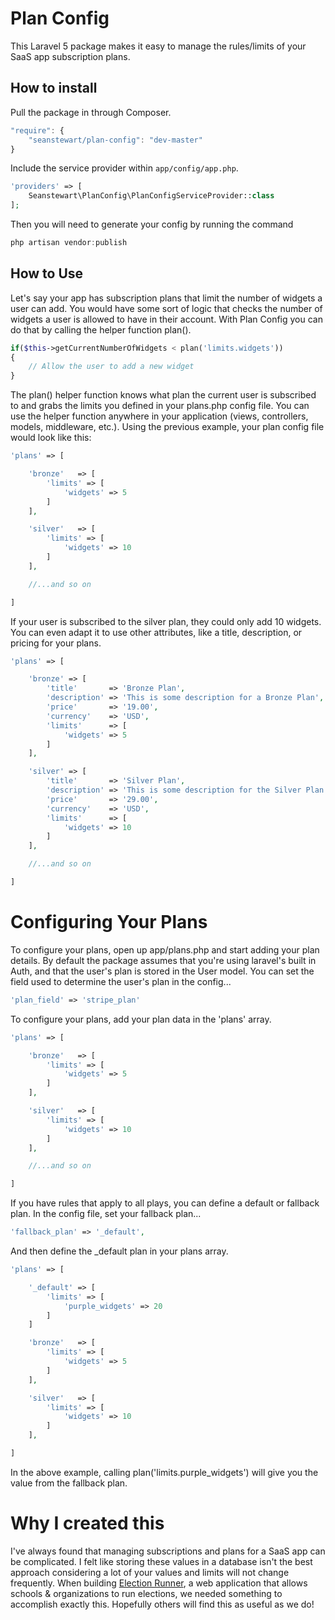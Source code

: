 # Plan Config

This Laravel 5 package makes it easy to manage the rules/limits of your SaaS app subscription plans.

## How to install

Pull the package in through Composer.

```js
"require": {
    "seanstewart/plan-config": "dev-master"
}
```

Include the service provider within `app/config/app.php`.

```php
'providers' => [
    Seanstewart\PlanConfig\PlanConfigServiceProvider::class
];
```

Then you will need to generate your config by running the command

```js
php artisan vendor:publish
```

## How to Use

Let's say your app has subscription plans that limit the number of widgets a user can add. You would have some sort of logic that checks the number of widgets a user is allowed to have in their account. With Plan Config you can do that by calling the helper function plan().

```php
if($this->getCurrentNumberOfWidgets < plan('limits.widgets'))
{
    // Allow the user to add a new widget
}
```

The plan() helper function knows what plan the current user is subscribed to and grabs the limits you defined in your plans.php config file. You can use the helper function anywhere in your application (views, controllers, models, middleware, etc.). Using the previous example, your plan config file would look like this:

```php
'plans' => [

    'bronze'   => [
        'limits' => [
            'widgets' => 5
        ]
    ],

    'silver'   => [
        'limits' => [
            'widgets' => 10
        ]
    ],

    //...and so on

]
```

If your user is subscribed to the silver plan, they could only add 10 widgets. You can even adapt it to use other attributes, like a title, description, or pricing for your plans.

```php
'plans' => [

    'bronze' => [
        'title'       => 'Bronze Plan',
        'description' => 'This is some description for a Bronze Plan',
        'price'       => '19.00',
        'currency'    => 'USD',
        'limits'      => [
            'widgets' => 5
        ]
    ],

    'silver' => [
        'title'       => 'Silver Plan',
        'description' => 'This is some description for the Silver Plan',
        'price'       => '29.00',
        'currency'    => 'USD',
        'limits'      => [
            'widgets' => 10
        ]
    ],

    //...and so on

]
```

# Configuring Your Plans

To configure your plans, open up app/plans.php and start adding your plan details. By default the package assumes that you're using laravel's built in Auth, and that the user's plan is stored in the User model. You can set the field used to determine the user's plan in the config...

```php
'plan_field' => 'stripe_plan'
```

To configure your plans, add your plan data in the 'plans' array.

```php
'plans' => [

    'bronze'   => [
        'limits' => [
            'widgets' => 5
        ]
    ],

    'silver'   => [
        'limits' => [
            'widgets' => 10
        ]
    ],

    //...and so on

]
```

If you have rules that apply to all plays, you can define a default or fallback plan. In the config file, set your fallback plan...

```php
'fallback_plan' => '_default',
```

And then define the _default plan in your plans array.

```php
'plans' => [

    '_default' => [
        'limits' => [
            'purple_widgets' => 20
        ]
    ]

    'bronze'   => [
        'limits' => [
            'widgets' => 5
        ]
    ],

    'silver'   => [
        'limits' => [
            'widgets' => 10
        ]
    ],

]
```

In the above example, calling plan('limits.purple_widgets') will give you the value from the fallback plan.

# Why I created this

I've always found that managing subscriptions and plans for a SaaS app can be complicated. I felt like storing these values in a database isn't the best approach considering a lot of your values and limits will not change frequently. When building [Election Runner](https://electionrunner.com), a web application that allows schools & organizations to run elections, we needed something to accomplish exactly this. Hopefully others will find this as useful as we do!

